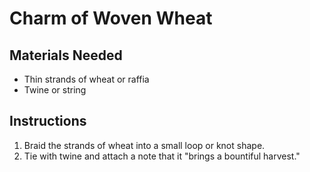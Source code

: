 # Charm of Woven Wheat

## Materials Needed

- Thin strands of wheat or raffia
- Twine or string

## Instructions

1. Braid the strands of wheat into a small loop or knot shape.
2. Tie with twine and attach a note that it "brings a bountiful harvest."